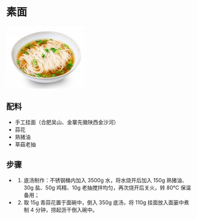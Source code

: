 # 素面

![素面](/images/素面.png)

## 配料

- 手工挂面（合肥吴山、金寨先徽陕西金沙河）
- 蒜花
- 熟猪油
- 草菇老抽

## 步骤

- 1. 底汤制作：不锈钢桶内加入 3500g 水，将水烧开后加入 150g 熟猪油、30g 盐、50g 鸡精、10g 老抽搅拌均匀，再次烧开后关火，转 80℃ 保温备用；
- 2. 取 15g 青蒜花置于面碗中，倒入 350g 底汤，将 110g 挂面放入面篓中煮制 4 分钟，捞起沥干倒入碗中。

